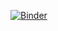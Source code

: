[![Binder](https://mybinder.org/badge_logo.svg)](https://mybinder.org/v2/gh/amine631/algorithme_avance/main)

